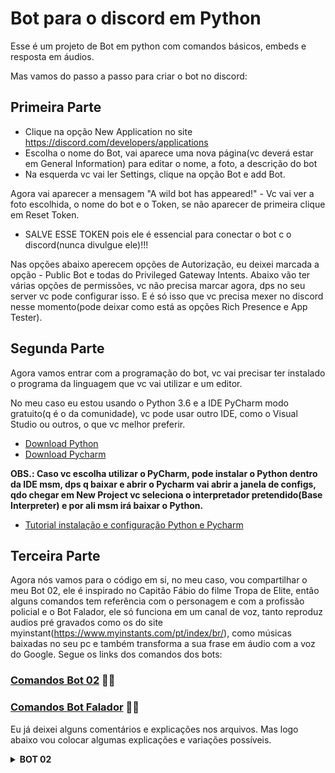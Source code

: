 # Bot para o discord em Python

Esse é um projeto de Bot em python com comandos básicos, embeds e resposta em áudios.

Mas vamos do passo a passo para criar o bot no discord:
## Primeira Parte
* Clique na opção New Application no site https://discord.com/developers/applications
* Escolha o nome do Bot, vai aparece uma nova página(vc deverá estar em General Information) para editar o nome, a foto, a descrição do bot
* Na esquerda vc vai ler Settings, clique na opção Bot e add Bot.

Agora vai aparecer a mensagem "A wild bot has appeared!" - Vc vai ver a foto escolhida, o nome do bot e o Token, se não aparecer de primeira clique em Reset Token.

* SALVE ESSE TOKEN pois ele é essencial para conectar o bot c o discord(nunca divulgue ele)!!!

Nas opções abaixo aperecem opções de Autorização, eu deixei marcada a opção - Public Bot e todas do Privileged Gateway Intents. Abaixo vão ter várias opções de permissões, vc não precisa marcar agora, dps no seu server vc pode configurar isso.
E é só isso que vc precisa mexer no discord nesse momento(pode deixar como está as opções Rich Presence e App Tester).

## Segunda Parte 
Agora vamos entrar com a programação do bot, vc vai precisar ter instalado o programa da linguagem que vc vai utilizar e um editor.

No meu caso eu estou usando o Python 3.6 e a IDE PyCharm modo gratuito(q é o da comunidade), vc pode usar outro IDE, como o Visual Studio ou outros, o que vc melhor preferir.
* [Download Python](https://www.python.org/downloads/) 
* [Download Pycharm](https://www.jetbrains.com/pt-br/pycharm/download/#section=windows)

**OBS.: Caso vc escolha utilizar o PyCharm, pode instalar o Python dentro da IDE msm, dps q baixar e abrir o Pycharm vai abrir a janela de configs, qdo chegar em New Project vc seleciona o interpretador pretendido(Base Interpreter) e por ali msm irá baixar o Python.**

* [Tutorial instalação e configuração Python e Pycharm](https://www.devmedia.com.br/instalacao-do-python/40643#:~:text=Na%20tela%20inicial%20do%20PyCharm,e%20depois%20em%20%E2%80%9CSettings%E2%80%9D.&text=Na%20nova%20tela%20da%20Figura,os%20nossos%20c%C3%B3digos%20em%20Python.)

## Terceira Parte
Agora nós vamos para o código em si, no meu caso, vou compartilhar o meu Bot 02, ele é inspirado no Capitão Fábio do filme Tropa de Elite, então alguns comandos tem referência com o personagem e com a profissão policial e o Bot Falador, ele só funciona em um canal de voz, tanto reproduz audios pré gravados como os do site myinstant(https://www.myinstants.com/pt/index/br/), como músicas baixadas no seu pc e também transforma a sua frase em áudio com a voz do Google.
Segue os links dos comandos dos bots:

### [Comandos Bot 02](https://github.com/IsabelaCardeal/BotDiscord/blob/master/Bot02.py) :policeman:
### [Comandos Bot Falador](https://github.com/IsabelaCardeal/BotDiscord/blob/master/Falador.py) :singer:

Eu já deixei alguns comentários e explicações nos arquivos. Mas logo abaixo vou colocar algumas explicações e variações possíveis.

<details>
<summary><b>BOT 02</b></summary> 
<br/>
Vou começar explicando a diferença em usar o comando com prefixo e sem, mtas pessoas preferem utilizar o prefixo para que não ocorra a interferência do bot em uma conversa ou pergunta ou frase no chat.

OBS.: Como o meu caso é um personagem eu botei alguns de propósito onde ele se "intromete" na conversa.

Vamos exemplificar algumas diferenças e como a falta do prefixo pode bagunçar tudo.

Nesse caso sempre que a mensagem começar com 06 ele irá responder, mesmo que vc escreva 0654848, 06belavista, só não vai funcionar se ecrever algum caractere antes.
```
@client.listen("on_message")
async def testa(message):
    if message.author == client.user:
        return
        
    if message.content.startswith('06'):
        await message.channel.send('Xerife, O SENHOR É UM FANFARRÃO!!')
```
Nesse outro caso, sempre q vc utilizar o if + in message.content.lower(), não importa em qual parte da frase vc coloque o termo, o bot sempre vai responder. Exemplo:

```
@client.listen("on_message")
async def testa(message):
    if message.author == client.user:
        return
        
    if '06' in message.content.lower():
        await message.channel.send('Xerife, O SENHOR É UM FANFARRÃO!!')
```
Logo, se vc escrever 54654606 ou euqueria06 ele sempre vai retornar a msg - ' Xerife, .....' e é aí que pode ocorrer o conflito, as vezes a pessoa no chat só queria dizer a hr ou uma outra informação e o bot se "intrometeu" e respondeu.

Uma outra forma possível seria escrever somente o message.content daí o bot só irá responder se aparecer no chat exatamente o termo escolhido, não adianta escrever 065555 06 0800 ou 656 06, apenas 06 seria aceito. 

```
@client.listen("on_message")
async def testa(message):
    if message.author == client.user:
        return
        
    if message.content == '06':
        await message.channel.send('Xerife, O SENHOR É UM FANFARRÃO!!')
```
Agora vamos para o caso de fazer um bot q responda qdo utilizamos o prefixo, temos q começar com a definição do prefixo e em seguida ao async def sempre vai o comando desejado:

```
client = commands.Bot(command_prefix="!")

@client.command()
async def _06(ctx): #nesse caso em específico temos q botar o _ antes do número pq o Python não aceita somente número como identificador, nem caracteres especiais($,!,&) por isso até eles são boas escolhas para ser o prefixo.
    if ctx.message.guild:
        await ctx.send('Xerife, O SENHOR É UM FANFARRÃO!')

@client.command()
async def policia(ctx):
    if ctx.message.guild:
        await ctx.send('Puliça, P-U-L-I-Çeçidrilha-A!!')
```
**PS.: Vc pode usar os 2 métodos juntos, sem problemas, eu gosto de misturar com prefixo e sem, mas vai de cada um.**

Sobre o comando wanted, ele funciona como uma manipulação de imagens:
```
@client.command()
async def wanted(ctx, user: discord.Member = None):
    if user is None:
        user = ctx.author  #essas linhas servem para o caso da pessoa só escrever !wanted - ele irá retornar o comando c a imagem da pessoa q escreveu

    wanted = Image.open("Procurado1.jpg")
    asset = user.avatar_url_as(size=128)
    data = BytesIO(await asset.read())
    pfp = Image.open(data)
    pfp = pfp.resize((149, 148))
    wanted.paste(pfp, (102, 171))
    wanted.save("cara.jpg")
    await ctx.send(file=discord.File("cara.jpg"))
```
Seguindo a lógica do Bot 02(policial)...eu escolhi uma foto de PROCURADO/WANTED(acabei achando mais lgl as gringas estilo velho oeste), então o image.open vai pegar essa imagem escolhida, poderia ser qualquer uma outra...

![Procurado1](https://user-images.githubusercontent.com/102563782/168195235-d516029a-c4b2-46fe-b94b-be0c8adba4a2.jpg)

O user.avatar_url_as se refere a imagem de perfil do usuário, essa imagem vai ser "pega", "lida", "redefinida" e "colada" por cima da foto Procurado1.jpg, a parte do - pfp, (102, 171)) - significa: pfp é a foto e o 102,171 são as "coordenadas" do ponto onde será colada a foto, com isso vc pode manipular a vontade o ponto onde vai colocar a foto(no Paint vc consegue visualizar esses números no rodapé a esquerda escrito px dps dos números).

O wanted.save vai salvar a montagem criada no msm local da foto original, com isso sempre q vc der o comando um novo cara.jpg é criado, na vdd substituído pelo já existente.
Exemplos: sem escrever nada dps do comando e mandando o @ de alguém:

![Amostras](https://user-images.githubusercontent.com/102563782/168202158-71b5bd65-a0c0-4d1c-ad19-559a5c5c82c5.JPG)


## Quarta Parte

Nessa parte vou explicar um pouco sobre os comandos por voz que coloquei no Bot 02...eu aprendi por meio desse tutorial no youtube, ele ensina a criar um bot do zero, mas eu foquei principalmente na parte 3/4/5 onde ele fala sobre a reprodução de audio:

* [Tutorial Bot para o Discord em Python](https://www.youtube.com/watch?v=pL2EuhSV7tw)

No meu caso eu queria reproduzir arquivos como se fossem binds c memes, peguei vários arquivos do site MyInstant. E troquei o nome join e leave pela linguagem Q da polícia(QAP = Na escuta e QAR = Desligar) c/ um adicional de sempre que o bot entrar na sala ele irá reproduzir o arquivo mp3 escolhido.

**OBS.: O arquivo .mp3 SEMPRE tem q estar na mesma pasta do arquivo python!! O recomendado é sempre q iniciar um projeto criar uma pasta do projeto, daí vc coloca o arquivo .py, as imagens e os .mp3 junto.**

```
client = commands.Bot(command_prefix="!")


@client.command()
async def QAP(ctx):
    if ctx.author.voice:
        channel = ctx.author.voice.channel
        voice = await channel.connect()
        source = FFmpegPCMAudio('seuarquivoaqui.mp3')
        player = voice.play(source)
    else:
        await ctx.send('Você nem tá no canal certo o doida(o)!!')
# Se não quiser q ele reproduza o arquivo deixe o comando apenas com: channel = ctx.author.voice.channel
                                                                     #    await channel.connect()
                                                                 # else:
                                                                     #    await ctx.send('Você nem tá no canal certo o doida(o)!!')
                                                                     
@client.command()
async def play(ctx, arg):
    voice = ctx.guild.voice_client
    song = arg + '.mp3'
    source = FFmpegPCMAudio(song)
    player = voice.play(source, after=lambda x=None: check_queue(ctx, ctx.message.guild.id))

@client.command()
async def QAR(ctx):
    if ctx.voice_client:
        await ctx.send('Tô vazando, vlw, flws!!')
        await ctx.guild.voice_client.disconnect()
    else:
        await ctx.send('Ainda bem que eu nem estou aí!!')
```
Com esses comandos(QAP e QAR) o bot se junta a vc, ele só vai pro canal de voz q vc estiver, se vc ñ estiver em nenhum ele não vai aparecer, por isso os else, tb não é possível trocar diretamente eles de canal...tem q dar o comando de sair e dps o de se juntar.
  

Bom esses foram alguns exemplos básicos, eu sou bem iniciante e não tenho tanto conhecimento assim porém estou estudando e praticando, sei q existe uma infinidade de possibilidades para a criação do comando, espero de alguma forma ter ajudado!!!
   

<div align="center">

![Satis](https://user-images.githubusercontent.com/102563782/167547545-c6e99b05-0e61-4096-b7fd-3240ab76b46c.jpg)

</details>

